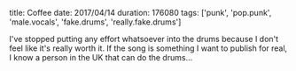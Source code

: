 title: Coffee
date: 2017/04/14
duration: 176080
tags: ['punk', 'pop.punk', 'male.vocals', 'fake.drums', 'really.fake.drums']

I've stopped putting any effort whatsoever into the drums because I don't feel like it's really worth it. If the song is something I want to publish for real, I know a person in the UK that can do the drums...
